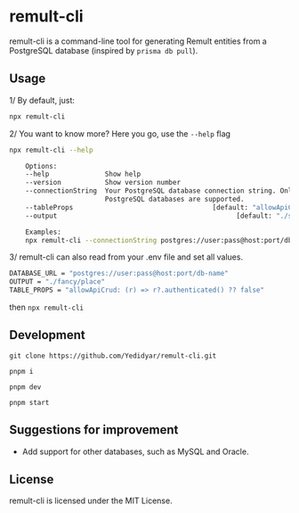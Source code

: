 # remult-cli

remult-cli is a command-line tool for generating Remult entities from a PostgreSQL database (inspired by `prisma db pull`).

## Usage

1/ By default, just:

```bash
npx remult-cli
```

2/ You want to know more? Here you go, use the `--help` flag

```bash
npx remult-cli --help

	Options:
	--help              Show help                                        [boolean]
	--version           Show version number                              [boolean]
	--connectionString  Your PostgreSQL database connection string. Only
						PostgreSQL databases are supported.                         [string]
	--tableProps                                   [default: "allowApiCrud: true"]
	--output                                             [default: "./src/shared"]

	Examples:
	npx remult-cli --connectionString postgres://user:pass@host:port/db-name
```

3/ remult-cli can also read from your .env file and set all values.

```bash
DATABASE_URL = "postgres://user:pass@host:port/db-name"
OUTPUT = "./fancy/place"
TABLE_PROPS = "allowApiCrud: (r) => r?.authenticated() ?? false"
```

then `npx remult-cli`

## Development

```
git clone https://github.com/Yedidyar/remult-cli.git

pnpm i

pnpm dev

pnpm start
```

## Suggestions for improvement

- Add support for other databases, such as MySQL and Oracle.

## License

remult-cli is licensed under the MIT License.
